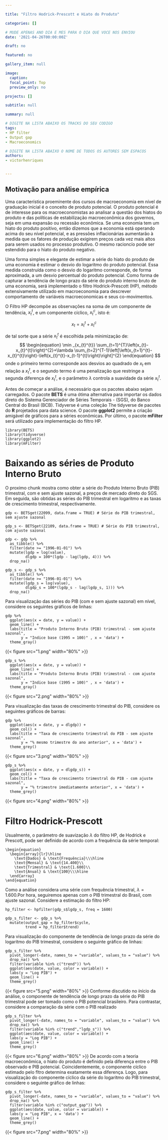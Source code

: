 ```yaml
---

title: "Filtro Hodrick-Prescott e Hiato do Produto"

categories: []

# MUDE APENAS ANO DIA E MES PARA O DIA QUE VOCE NOS ENVIOU
date: '2021-04-26T00:00:00Z' 

draft: no

featured: no

gallery_item: null

image:
  caption: 
  focal_point: Top
  preview_only: no

projects: []

subtitle: null

summary: null

# DIGITE NA LISTA ABAIXO OS TRACKS DO SEU CODIGO
tags: 
- HP filter
- Output gap
- Macroeconomics

# DIGITE NA LISTA ABAIXO O NOME DE TODOS OS AUTORES SEM ESPACOS
authors:
- victorhenriques


---
```


## Motivação para análise empírica

Uma característica proeminente dos cursos de macroeconomia em nível de graduação inicial é o conceito de produto potencial. O produto potencial é de interesse para os macroeconomistas ao analisar a questão dos hiatos do produto e das políticas de estabilização macroeconômica dos governos, seja em uma expansão ou recessão econômica. Se uma economia tem um hiato do produto positivo, então dizemos que a economia está operando acima do seu nível potencial, e as pressões inflacionárias aumentarão à medida que os fatores de produção exigirem preços cada vez mais altos para serem usados no processo produtivo. O mesmo racioncío pode ser estendido para o hiato do produto negativo.

Uma forma simples e elegante de estimar a série do hiato do produto de uma economia é estimar o desvio do logaritmo do produto potencial. Essa medida construída como o desvio do logaritmo corresponde, de forma aproximada, a um desvio percentual do produto potencial. Como forma de capturar a tendência de longo prazo da série do produto interno bruto de uma economia, será implementado o filtro Hodrick-Prescott (HP), método extensivamente utilizado em macroeconomia para descrever comportamento de variáveis macroeconomicas e seus co-movimentos. 

O Filtro HP decompõe as observações na soma de um componente de tendência, $x_{t}^{t}$, e um componente cíclico, $x_{t}^{c}$, isto é:

$$
\begin{equation}
x_{t}=x_{t}^{t}+x_{t}^{c}
\end{equation}
$$

de tal sorte que a série $x_{t}^{t}$ é escolhida pela minimização de:
$$
\begin{equation}
\min _{x_{t}^{t}} \sum_{t=1}^{T}\left(x_{t}-x_{t}^{t}\right)^{2}+\lambda \sum_{t=2}^{T-1}\left[\left(x_{t+1}^{t}-x_{t}^{t}\right)-\left(x_{t}^{t}-x_{t-1}^{t}\right)\right]^{2}
\end{equation}
$$
onde o primeiro termo corresponde aos desvios ao quadrado de $x_{t}$ em relação a $x_{t}^{t}$, e o segundo termo é uma penalização que restringe a segunda diferença de $x_{t}^{t}$, e o parâmetro $\lambda$ controla a suavidade da série $x_{t}^{t}$.


Antes de começar a análise, é necessário que os pacotes abaixo sejam carregados. O pacote **BETS** é uma ótima alternativa para importar os dados direto do Sistema Gerenciador de Séries Temporais - (SGS), do Banco Central do Brasil (BCB). Tidyverse é uma coleção The tidyverse de pacotes do **R** projetados para data science. O pacote **ggplot2** permite a criação amigável de gráficos para a séries econômicas. Por último, o pacote **mFilter** será utilizado para implementação do filtro HP.

```{r message=FALSE, warning=FALSE}
library(BETS)
library(tidyverse)
library(ggplot2)
library(mFilter)
```

# Baixando as séries de Produto Interno Bruto

O proximo chunk mostra como obter a série do Produto Interno Bruto (PIB) trimestral, com e sem ajuste sazonal, a preços de mercado direto do SGS. Em seguida, são obtidas as séries do PIB trimestral em logaritmo e as taxas de crescimento trimestral, respectivamente.
```{r gdp, cache=TRUE}
gdp <- BETSget(22099, data.frame = TRUE) # Série do PIB trimestral, sem ajuste sazonal

gdp_s <- BETSget(22109, data.frame = TRUE) # Série do PIB trimestral, com ajuste sazonal

gdp <- gdp %>%
  as_tibble() %>%
  filter(date >= "1996-01-01") %>%
  mutate(lgdp = log(value),
         dlgdp = 100*(lgdp - lag(lgdp, 4))) %>%
  drop_na()

gdp_s <- gdp_s %>%
  as_tibble() %>%
  filter(date >= "1996-01-01") %>%
  mutate(lgdp_s = log(value),
         dlgdp_s = 100*(lgdp_s - lag(lgdp_s, 1))) %>%
  drop_na()
```

Para visualização das séries do PIB (com e sem ajuste sazonal) em nível, considere os seguintes gráficos de linhas:
```{r plot, cache=TRUE}
gdp %>% 
  ggplot(aes(x = date, y = value)) +
  geom_line() +
  labs(title = "Produto Interno Bruto (PIB) trimestral - sem ajuste sazonal",
       y = "Indice base (1995 = 100)" , x = 'data') + 
  theme_gray()
```
{{< figure src="1.png" width="80%" >}}
```
gdp_s %>% 
  ggplot(aes(x = date, y = value)) +
  geom_line() +
  labs(title = "Produto Interno Bruto (PIB) trimestral - com ajuste sazonal",
       y = "Indice base (1995 = 100)" , x = 'data') + 
  theme_gray()
```
{{< figure src="2.png" width="80%" >}}

Para visualização das taxas de crescimento trimestral do PIB, considere os seguintes gráficos de barras:
```{r growth_plot, cache=TRUE}
gdp %>% 
  ggplot(aes(x = date, y = dlgdp)) +
  geom_col() +
  labs(title = "Taxa de crescimento trimestral do PIB - sem ajuste sazonal",
       y = "% mesmo trimestre do ano anterior", x = 'data') + 
  theme_grey()
```
{{< figure src="3.png" width="80%" >}}
```
gdp_s %>% 
  ggplot(aes(x = date, y = dlgdp_s)) +
  geom_col() +
  labs(title = "Taxa de crescimento trimestral do PIB - com ajuste sazonal",
       y = "% trimestre imediatamente anterior", x = 'data') + 
  theme_grey()

```
{{< figure src="4.png" width="80%" >}}
# Filtro Hodrick-Prescott

Usualmente, o parâmetro de suavização $\lambda$ do filtro HP, de Hodrick e Prescott, pode ser definido de acordo com a frequência da série temporal:


```
\begin{equation}
  \begin{array}{lr}\hline
    \text{Dados} & \text{Frequência}\\\hline    
    \text{Mensal} & \text{14.400}\\
    \text{Trimestral} & \text{1.600}\\
    \text{Anual} & \text{100}\\\hline
  \end{array}
\end{equation}
```
Como a análise considera uma série com frequência trimestral, $\lambda = 1.600$.Por hora, seguiremos apenas com o PIB trimestral do Brasil, com ajuste sazonal. Considere a estimação do filtro HP:  

```{r filtro hp, cache=TRUE}
hp_filter <- hpfilter(gdp_s$lgdp_s, freq = 1600)

gdp_s_filter <- gdp_s %>%
  mutate(output_gap = hp_filter$cycle,
         trend = hp_filter$trend)
```

Para visualização do componente de tendência de longo prazo da série do logaritmo do PIB trimestral, considere o seguinte gráfico de linhas:
```{r trend, cache=TRUE}
gdp_s_filter %>% 
  pivot_longer(-date, names_to = "variable", values_to = "value") %>% 
  drop_na() %>% 
  filter(variable %in% c("trend")) %>% 
  ggplot(aes(date, value, color = variable)) +
  labs(y = "Log PIB") +
  geom_line() +
  theme_grey()
```
{{< figure src="5.png" width="80%" >}}
Conforme discutido no ínício da análise, o componente de tendência de longo prazo da série do PIB trimestral pode ser tomado como o PIB potencial brasileiro. Para contrastar, considere a comparação da série com o PIB realizado 
```{r trend, cache=TRUE}
gdp_s_filter %>% 
  pivot_longer(-date, names_to = "variable", values_to = "value") %>% 
  drop_na() %>% 
  filter(variable %in% c("trend","lgdp_s")) %>% 
  ggplot(aes(date, value, color = variable)) +
  labs(y = "Log PIB") +
  geom_line() +
  theme_grey()
```
{{< figure src="6.png" width="80%" >}}
De acordo com a teoria macroeconômica, o hiato do produto é definido pela diferença entre o PIB observado e PIB potencial. Coincidentemente, o componente cíclico estimado pelo fltro determina exatamente essa diferença. Logo, para visualização do componente cíclico da série do logaritmo do PIB trimestral, considere o seguinte gráfico de linhas:
```{r ciclico, cache=TRUE}
gdp_s_filter %>% 
  pivot_longer(-date, names_to = "variable", values_to = "value") %>% 
  drop_na() %>% 
  filter(variable %in% c("output_gap")) %>% 
  ggplot(aes(date, value, color = variable)) +
  labs(y = "Log PIB", x = 'data') +
  geom_line() +
  theme_grey()
```
{{< figure src="7.png" width="80%" >}}
